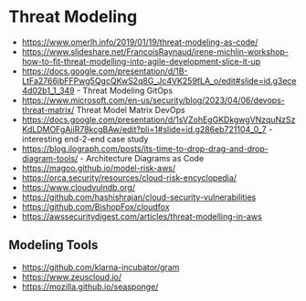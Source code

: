 # Threat Modeling

* <https://www.omerlh.info/2019/01/19/threat-modeling-as-code/>
* <https://www.slideshare.net/FrancoisRaynaud/irene-michlin-workshop-how-to-fit-threat-modelling-into-agile-development-slice-it-up>
* <https://docs.google.com/presentation/d/1B-LtFa2766jbFFPwg5QgcQKwS2q8G_Jc4VK259fLA_o/edit#slide=id.g3ece4d02b1_1_349> - Threat Modeling GitOps
* <https://www.microsoft.com/en-us/security/blog/2023/04/06/devops-threat-matrix/> Threat Model Matrix DevOps
* <https://docs.google.com/presentation/d/1sVZohEgGKDkgwgVNzquNzSzKdLDMOFgAiiR78kcgBAw/edit?pli=1#slide=id.g286eb721104_0_7> - interesting end-2-end case study
* <https://blog.ilograph.com/posts/its-time-to-drop-drag-and-drop-diagram-tools/> - Architecture Diagrams as Code
* <https://magoo.github.io/model-risk-aws/>
* <https://orca.security/resources/cloud-risk-encyclopedia/>
* <https://www.cloudvulndb.org/>
* <https://github.com/hashishrajan/cloud-security-vulnerabilities>
* <https://github.com/BishopFox/cloudfox>
* <https://awssecuritydigest.com/articles/threat-modelling-in-aws>

## Modeling Tools

* <https://github.com/klarna-incubator/gram>
* <https://www.zeuscloud.io/>
* <https://mozilla.github.io/seasponge/>
